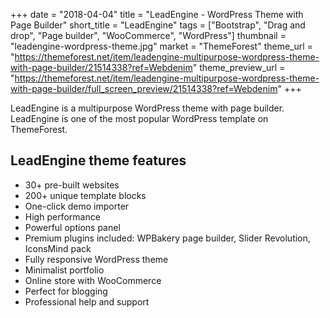 +++
date = "2018-04-04"
title = "LeadEngine - WordPress Theme with Page Builder"
short_title = "LeadEngine"
tags = ["Bootstrap", "Drag and drop", "Page builder", "WooCommerce", "WordPress"]
thumbnail = "leadengine-wordpress-theme.jpg"
market = "ThemeForest"
theme_url = "https://themeforest.net/item/leadengine-multipurpose-wordpress-theme-with-page-builder/21514338?ref=Webdenim"
theme_preview_url = "https://themeforest.net/item/leadengine-multipurpose-wordpress-theme-with-page-builder/full_screen_preview/21514338?ref=Webdenim"
+++

LeadEngine is a multipurpose WordPress theme with page builder. LeadEngine is one of the most popular WordPress template on ThemeForest.

## LeadEngine theme features

- 30+ pre-built websites
- 200+ unique template blocks
- One-click demo importer
- High performance
- Powerful options panel
- Premium plugins included: WPBakery page builder, Slider Revolution, IconsMind pack
- Fully responsive WordPress theme
- Minimalist portfolio
- Online store with WooCommerce
- Perfect for blogging
- Professional help and support

